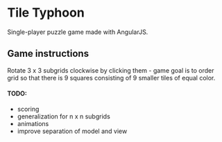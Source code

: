 # Tile Typhoon
Single-player puzzle game made with AngularJS.

## Game instructions
Rotate 3 x 3 subgrids clockwise by clicking them - game goal is to order grid so that there is 9 squares consisting of 9 smaller tiles of equal color.

#### TODO:
+ scoring
+ generalization for n x n subgrids
+ animations
+ improve separation of model and view
